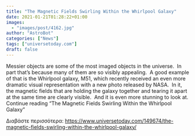 ```yaml
---
title: "The Magnetic Fields Swirling Within the Whirlpool Galaxy"
date: 2021-01-21T01:28:22+01:00
images:
  - "images/post/4162.jpg"
author: "AstroBot"
categories: ["News"]
tags: ["universetoday.com"]
draft: false
---
```


Messier objects are some of the most imaged objects in the universe.  In part that’s because many of them are so visibly appealing.  A good example of that is the Whirlpool galaxy, M51, which recently received an even more dramatic visual representation with a new photo released by NASA.  In it, the magnetic fields that are holding the galaxy together and tearing it apart at the same time are clearly visible.  And it is even more stunning to look at. Continue reading “The Magnetic Fields Swirling Within the Whirlpool Galaxy” 

Διαβάστε περισσότερα: https://www.universetoday.com/149674/the-magnetic-fields-swirling-within-the-whirlpool-galaxy/
